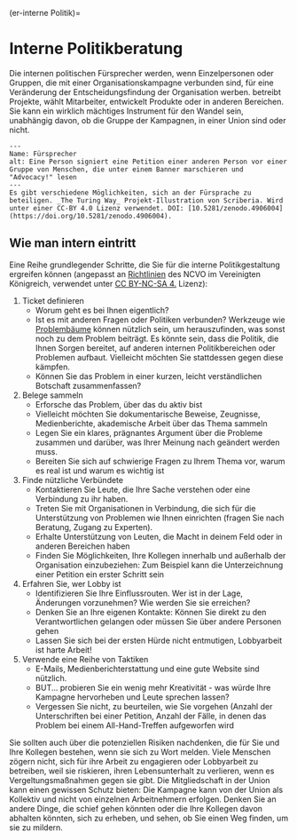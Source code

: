(er-interne Politik)=
# Interne Politikberatung

Die internen politischen Fürsprecher werden, wenn Einzelpersonen oder Gruppen, die mit einer Organisationskampagne verbunden sind, für eine Veränderung der Entscheidungsfindung der Organisation werben. betreibt Projekte, wählt Mitarbeiter, entwickelt Produkte oder in anderen Bereichen. Sie kann ein wirklich mächtiges Instrument für den Wandel sein, unabhängig davon, ob die Gruppe der Kampagnen, in einer Union sind oder nicht.

```{figure} ../figures/advocacy.jpg
---
Name: Fürsprecher
alt: Eine Person signiert eine Petition einer anderen Person vor einer Gruppe von Menschen, die unter einem Banner marschieren und "Advocacy!" lesen
---
Es gibt verschiedene Möglichkeiten, sich an der Fürsprache zu beteiligen. _The Turing Way_ Projekt-Illustration von Scriberia. Wird unter einer CC-BY 4.0 Lizenz verwendet. DOI: [10.5281/zenodo.4906004](https://doi.org/10.5281/zenodo.4906004).
```

## Wie man intern eintritt
Eine Reihe grundlegender Schritte, die Sie für die interne Politikgestaltung ergreifen können (angepasst an [Richtlinien](https://knowhow.ncvo.org.uk/how-to/how-to-run-effective-campaigns) des NCVO im Vereinigten Königreich, verwendet unter [CC BY-NC-SA 4.](https://creativecommons.org/licenses/by-nc-sa/4.0/) Lizenz):
1. Ticket definieren
    - Worum geht es bei Ihnen eigentlich?
    - Ist es mit anderen Fragen oder Politiken verbunden? Werkzeuge wie [Problembäume](https://www.odi.org/publications/5258-planning-tools-problem-tree-analysis) können nützlich sein, um herauszufinden, was sonst noch zu dem Problem beiträgt. Es könnte sein, dass die Politik, die Ihnen Sorgen bereitet, auf anderen internen Politikbereichen oder Problemen aufbaut. Vielleicht möchten Sie stattdessen gegen diese kämpfen.
    - Können Sie das Problem in einer kurzen, leicht verständlichen Botschaft zusammenfassen?
2. Belege sammeln
    - Erforsche das Problem, über das du aktiv bist
    - Vielleicht möchten Sie dokumentarische Beweise, Zeugnisse, Medienberichte, akademische Arbeit über das Thema sammeln
    - Legen Sie ein klares, prägnantes Argument über die Probleme zusammen und darüber, was Ihrer Meinung nach geändert werden muss.
    - Bereiten Sie sich auf schwierige Fragen zu Ihrem Thema vor, warum es real ist und warum es wichtig ist
3. Finde nützliche Verbündete
    - Kontaktieren Sie Leute, die Ihre Sache verstehen oder eine Verbindung zu ihr haben.
    - Treten Sie mit Organisationen in Verbindung, die sich für die Unterstützung von Problemen wie Ihnen einrichten (fragen Sie nach Beratung, Zugang zu Experten).
    - Erhalte Unterstützung von Leuten, die Macht in deinem Feld oder in anderen Bereichen haben
    - Finden Sie Möglichkeiten, Ihre Kollegen innerhalb und außerhalb der Organisation einzubeziehen: Zum Beispiel kann die Unterzeichnung einer Petition ein erster Schritt sein
4. Erfahren Sie, wer Lobby ist
    - Identifizieren Sie Ihre Einflussrouten. Wer ist in der Lage, Änderungen vorzunehmen? Wie werden Sie sie erreichen?
    - Denken Sie an Ihre eigenen Kontakte: Können Sie direkt zu den Verantwortlichen gelangen oder müssen Sie über andere Personen gehen
    - Lassen Sie sich bei der ersten Hürde nicht entmutigen, Lobbyarbeit ist harte Arbeit!
5. Verwende eine Reihe von Taktiken
    - E-Mails, Medienberichterstattung und eine gute Website sind nützlich.
    - BUT... probieren Sie ein wenig mehr Kreativität - was würde Ihre Kampagne hervorheben und Leute sprechen lassen?
    - Vergessen Sie nicht, zu beurteilen, wie Sie vorgehen (Anzahl der Unterschriften bei einer Petition, Anzahl der Fälle, in denen das Problem bei einem All-Hand-Treffen aufgeworfen wird

Sie sollten auch über die potenziellen Risiken nachdenken, die für Sie und Ihre Kollegen bestehen, wenn sie sich zu Wort melden. Viele Menschen zögern nicht, sich für ihre Arbeit zu engagieren oder Lobbyarbeit zu betreiben, weil sie riskieren, ihren Lebensunterhalt zu verlieren, wenn es Vergeltungsmaßnahmen gegen sie gibt. Die Mitgliedschaft in der Union kann einen gewissen Schutz bieten: Die Kampagne kann von der Union als Kollektiv und nicht von einzelnen Arbeitnehmern erfolgen. Denken Sie an andere Dinge, die schief gehen könnten oder die Ihre Kollegen davon abhalten könnten, sich zu erheben, und sehen, ob Sie einen Weg finden, um sie zu mildern. 







